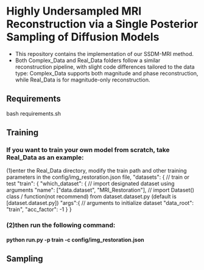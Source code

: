 
# Highly Undersampled MRI Reconstruction via a Single Posterior Sampling of Diffusion Models
- This repository contains the implementation of our SSDM-MRI method.
- Both Complex_Data and Real_Data folders follow a similar reconstruction pipeline, with slight code differences tailored to the data type: Complex_Data supports both magnitude and phase reconstruction, while Real_Data is for magnitude-only reconstruction.

## Requirements
  bash requirements.sh

## Training
### If you want to train your own model from scratch, take Real_Data as an example:
(1)enter the Real_Data directory, modify the train path and other training parameters in the config/img_restoration.json file,
"datasets": { // train or test
    "train": {
        "which_dataset": {  // import designated dataset using arguments
          "name": ["data.dataset", "MRI_Restoration"], // import Dataset() class / function(not recommend) from dataset.dataset.py (default is [dataset.dataset.py])
          "args":{ // arguments to initialize dataset
                "data_root": "train",
                "acc_factor": -1
              }
         }
### (2)then run the following command:  
#### python run.py -p train -c config/img_restoration.json



## Sampling 
### 

